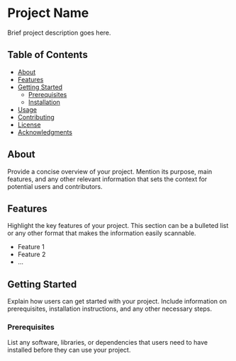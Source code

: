 # Project Name

Brief project description goes here.

## Table of Contents

- [About](#about)
- [Features](#features)
- [Getting Started](#getting-started)
  - [Prerequisites](#prerequisites)
  - [Installation](#installation)
- [Usage](#usage)
- [Contributing](#contributing)
- [License](#license)
- [Acknowledgments](#acknowledgments)

## About

Provide a concise overview of your project. Mention its purpose, main features, and any other relevant information that sets the context for potential users and contributors.

## Features

Highlight the key features of your project. This section can be a bulleted list or any other format that makes the information easily scannable.

- Feature 1
- Feature 2
- ...

## Getting Started

Explain how users can get started with your project. Include information on prerequisites, installation instructions, and any other necessary steps.

### Prerequisites

List any software, libraries, or dependencies that users need to have installed before they can use your project.

